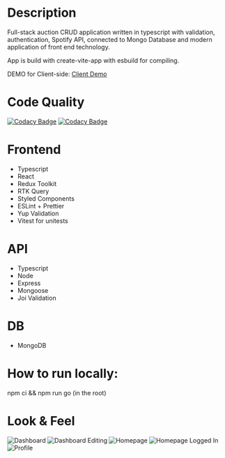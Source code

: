 # Description

Full-stack auction CRUD application written in typescript with validation, authentication, Spotify API, connected to Mongo Database and modern application of front end technology.

App is build with create-vite-app with esbuild for compiling.

DEMO for Client-side: [Client Demo](https://vinyl-auction.netlify.app/)

# Code Quality

[![Codacy Badge](https://app.codacy.com/project/badge/Grade/90eeea9ba5c14151ad7da0e7c667804e)](https://app.codacy.com/gh/valentinetech/vinyl-marketplace/dashboard?utm_source=gh&utm_medium=referral&utm_content=&utm_campaign=Badge_grade)
[![Codacy Badge](https://app.codacy.com/project/badge/Coverage/90eeea9ba5c14151ad7da0e7c667804e)](https://app.codacy.com/gh/valentinetech/vinyl-marketplace/dashboard?utm_source=gh&utm_medium=referral&utm_content=&utm_campaign=Badge_coverage)

# Frontend

- Typescript
- React
- Redux Toolkit
- RTK Query
- Styled Components
- ESLint + Prettier
- Yup Validation
- Vitest for unitests

# API

- Typescript
- Node
- Express
- Mongoose
- Joi Validation

# DB

- MongoDB

# How to run locally:

npm ci && npm run go (in the root)

# Look & Feel

![Dashboard](./client/public/dashboard.png)
![Dashboard Editing](./client/public/dashboard-edit.png)
![Homepage](./client/public/homepage.png)
![Homepage Logged In](./client/public/homepage-logged-in.png)
![Profile](./client/public/profile.png)
